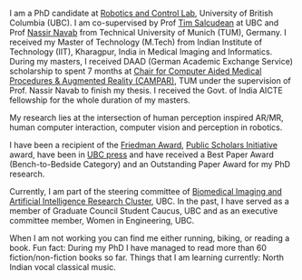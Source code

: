 
I am a PhD candidate at [Robotics and Control Lab][RCL], University of British Columbia (UBC). I am co-supervised by Prof [Tim Salcudean][TIM] at UBC and Prof [Nassir Navab][NAVAB] from Technical University of Munich (TUM), Germany. I received my Master of Technology (M.Tech) from Indian Institute of Technology (IIT), Kharagpur, India in Medical Imaging and Informatics. During my masters, I received DAAD (German Academic Exchange Service) scholarship to spent 7 months at [Chair for Computer Aided Medical Procedures & Augmented Reality (CAMPAR)][CAMPAR], TUM under the supervision of Prof. Nassir Navab to finish my thesis. I received the Govt. of India AICTE fellowship for the whole duration of my masters.

My research lies at the intersection of human perception inspired AR/MR, human computer interaction, computer vision and perception in robotics.

I have been a recipient of the [Friedman Award][Friedman], [Public Scholars Initiative][PSI] award, have been in [UBC press][UBC PRESS] and have received a Best Paper Award (Bench-to-Bedside Category) and an Outstanding Paper Award for my PhD research.

Currently, I am part of the steering committee of [Biomedical Imaging and Artificial Intelligence Research Cluster][BIAIRC], UBC. In the past, I have served as a member of Graduate Council Student Caucus, UBC and as an executive committee member, Women in Engineering, UBC.

When I am not working you can find me either running, biking, or reading a book. Fun fact: During my PhD I have managed to read more than 60 fiction/non-fiction books so far. Things that I am learning currently: North Indian vocal classical music.


[RCL]: http://rcl.ece.ubc.ca/people/
[TIM]: http://ece.ubc.ca/~tims/
[NAVAB]: http://campar.in.tum.de/Main/NassirNavabCv
[CAMPAR]: http://campar.in.tum.de/WebHome
[PSI]: https://www.grad.ubc.ca/campus-community/meet-our-students/kalia-megha
[Friedman]: https://www.grad.ubc.ca/awards/friedman-award-scholars-health
[UBC PRESS]: https://www.ece.ubc.ca/news/202010/meet-ece-phd-student-megha-kalia
[BIAIRC]: https://bmiai.ubc.ca/
